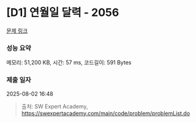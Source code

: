 # [D1] 연월일 달력 - 2056 

[문제 링크](https://swexpertacademy.com/main/code/problem/problemDetail.do?contestProbId=AV5QLkdKAz4DFAUq) 

### 성능 요약

메모리: 51,200 KB, 시간: 57 ms, 코드길이: 591 Bytes

### 제출 일자

2025-08-02 16:48



> 출처: SW Expert Academy, https://swexpertacademy.com/main/code/problem/problemList.do